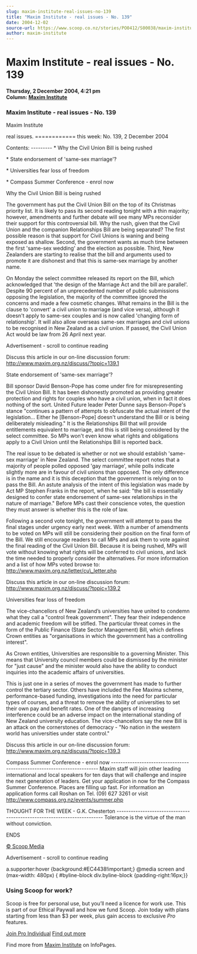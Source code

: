 ```yaml
---
slug: maxim-institute-real-issues-no-139
title: "Maxim Institute - real issues - No. 139"
date: 2004-12-02
source-url: https://www.scoop.co.nz/stories/PO0412/S00038/maxim-institute-real-issues-no-139.htm
author: maxim-institute
---
```

Maxim Institute - real issues - No. 139
=======================================

**Thursday, 2 December 2004, 4:21 pm**  
**Column: [Maxim Institute](https://info.scoop.co.nz/Maxim_Institute)**

### Maxim Institute - real issues - No. 139

Maxim Institute

real issues. ============ this week: No. 139, 2 December 2004

Contents: --------- \* Why the Civil Union Bill is being rushed

\* State endorsement of 'same-sex marriage'?

\* Universities fear loss of freedom

\* Compass Summer Conference - enrol now

Why the Civil Union Bill is being rushed

The government has put the Civil Union Bill on the top of its Christmas priority list. It is likely to pass its second reading tonight with a thin majority; however, amendments and further debate will see many MPs reconsider their support for this controversial bill. Why the rush, given that the Civil Union and the companion Relationships Bill are being separated? The first possible reason is that support for Civil Unions is waning and being exposed as shallow. Second, the government wants as much time between the first 'same-sex wedding' and the election as possible. Third, New Zealanders are starting to realise that the bill and arguments used to promote it are dishonest and that this is same-sex marriage by another name.

On Monday the select committee released its report on the Bill, which acknowledged that 'the design of the Marriage Act and the bill are parallel'. Despite 90 percent of an unprecedented number of public submissions opposing the legislation, the majority of the committee ignored the concerns and made a few cosmetic changes. What remains in the Bill is the clause to 'convert' a civil union to marriage (and vice versa), although it doesn't apply to same-sex couples and is now called 'changing form of relationship'. It will also allow overseas same-sex marriages and civil unions to be recognised in New Zealand as a civil union. If passed, the Civil Union Act would be law from 26 April next year.

Advertisement - scroll to continue reading





Discuss this article in our on-line discussion forum: http://www.maxim.org.nz/discuss/?topic=139.1

State endorsement of 'same-sex marriage'?

Bill sponsor David Benson-Pope has come under fire for misrepresenting the Civil Union Bill. It has been dishonestly promoted as providing greater protection and rights for couples who have a civil union, when in fact it does nothing of the sort. United Future leader Peter Dunne says Benson-Pope's stance "continues a pattern of attempts to obfuscate the actual intent of the legislation... Either he \[Benson-Pope\] doesn't understand the Bill or is being deliberately misleading." It is the Relationships Bill that will provide entitlements equivalent to marriage, and this is still being considered by the select committee. So MPs won't even know what rights and obligations apply to a Civil Union until the Relationships Bill is reported back.

The real issue to be debated is whether or not we should establish 'same-sex marriage' in New Zealand. The select committee report notes that a majority of people polled opposed 'gay marriage', while polls indicate slightly more are in favour of civil unions than opposed. The only difference is in the name and it is this deception that the government is relying on to pass the Bill. An astute analysis of the intent of this legislation was made by Act MP Stephen Franks in the report, when he said: "the bill is essentially designed to confer state endorsement of same-sex relationships in the nature of marriage." Before MPs cast their conscience votes, the question they must answer is whether this is the role of law.

Following a second vote tonight, the government will attempt to pass the final stages under urgency early next week. With a number of amendments to be voted on MPs will still be considering their position on the final form of the Bill. We still encourage readers to call MPs and ask them to vote against the final reading of the Civil Union Bill. Because it is being rushed, MPs will vote without knowing what rights will be conferred to civil unions, and lack the time needed to properly consider the alternatives. For more information and a list of how MPs voted browse to: http://www.maxim.org.nz/letter/cu\_letter.php

Discuss this article in our on-line discussion forum: http://www.maxim.org.nz/discuss/?topic=139.2

Universities fear loss of freedom

The vice-chancellors of New Zealand’s universities have united to condemn what they call a "control freak government". They fear their independence and academic freedom will be stifled. The particular threat comes in the form of the Public Finance (State Sector Management) Bill, which defines Crown entities as "organisations in which the government has a controlling interest".

As Crown entities, Universities are responsible to a governing Minister. This means that University council members could be dismissed by the minister for "just cause" and the minister would also have the ability to conduct inquiries into the academic affairs of universities.

This is just one in a series of moves the government has made to further control the tertiary sector. Others have included the Fee Maxima scheme, performance-based funding, investigations into the need for particular types of courses, and a threat to remove the ability of universities to set their own pay and benefit rates. One of the dangers of increasing interference could be an adverse impact on the international standing of New Zealand university education. The vice-chancellors say the new Bill is an attack on the cornerstones of democracy - "No nation in the western world has universities under state control."

Discuss this article in our on-line discussion forum: http://www.maxim.org.nz/discuss/?topic=139.3

Compass Summer Conference - enrol now ------------------------------------------------------------------------ Maxim staff will join other leading international and local speakers for ten days that will challenge and inspire the next generation of leaders. Get your application in now for the Compass Summer Conference. Places are filling up fast. For information an application forms call Roshan on Tel. (09) 627 3261 or visit http://www.compass.org.nz/events/summer.php

THOUGHT FOR THE WEEK - G.K. Chesterton ------------------------------------------------------------------------ Tolerance is the virtue of the man without conviction.

ENDS

  

[© Scoop Media](http://www.scoop.co.nz/about/terms.html)  

Advertisement - scroll to continue reading



a.supporter:hover {background:#EC4438!important;} @media screen and (max-width: 480px) { #byline-block div.byline-block {padding-right:16px;}}

### Using Scoop for work?

Scoop is free for personal use, but you’ll need a licence for work use. This is part of our Ethical Paywall and how we fund Scoop. Join today with plans starting from less than $3 per week, plus gain access to exclusive _Pro_ features.  
  
[Join Pro Individual](https://pro.scoop.co.nz/Individual/?from=ProIn24) [Find out more](https://pro.scoop.co.nz/using-scoop-for-work/?from=ProIn24)

Find more from [Maxim Institute](https://info.scoop.co.nz/Maxim_Institute) on InfoPages.